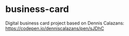 # business-card

Digital business card project based on Dennis Calazans: https://codepen.io/denniscalazans/pen/sJDhC

